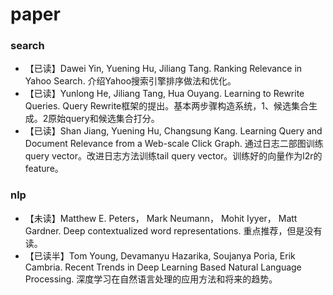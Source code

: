 # paper
### search
* 【已读】Dawei Yin, Yuening Hu, Jiliang Tang. Ranking Relevance in Yahoo Search. 介绍Yahoo搜索引擎排序做法和优化。
* 【已读】Yunlong He, Jiliang Tang, Hua Ouyang. Learning to Rewrite Queries. Query Rewrite框架的提出。基本两步骤构造系统，1、候选集合生成。2原始query和候选集合打分。
* 【已读】Shan Jiang, Yuening Hu, Changsung Kang. Learning Query and Document Relevance from a Web-scale Click Graph. 通过日志二部图训练query vector。改进日志方法训练tail query vector。训练好的向量作为l2r的feature。
### nlp
* 【未读】Matthew E. Peters， Mark Neumann， Mohit Iyyer， Matt Gardner. Deep contextualized word representations. 重点推荐，但是没有读。
* 【已读半】Tom Young, Devamanyu Hazarika, Soujanya Poria, Erik Cambria. Recent Trends in Deep Learning Based Natural Language Processing. 深度学习在自然语言处理的应用方法和将来的趋势。
